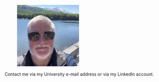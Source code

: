 <figure><img src = "./img/jor-edu.jpg" width="200" height="200"></figure>

Contact me via my University e-mail address or via my LinkedIn account.